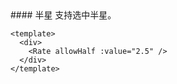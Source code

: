 <cn>
#### 半星 
支持选中半星。
</cn>

```vue
<template>
  <div>
    <Rate allowHalf :value="2.5" />
  </div>
</template>
```